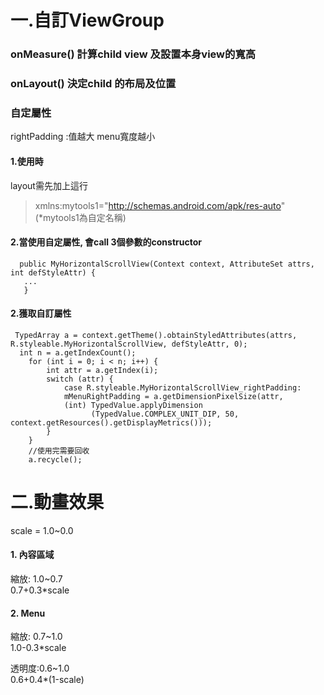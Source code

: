 # 一.自訂ViewGroup 
  ### onMeasure() 計算child view 及設置本身view的寬高  
  ### onLayout()  決定child 的布局及位置
### 自定屬性  
  rightPadding :值越大 menu寬度越小  
#### 1.使用時
layout需先加上這行
>xmlns:mytools1="http://schemas.android.com/apk/res-auto"
  (*mytools1為自定名稱)
  
#### 2.當使用自定屬性, 會call 3個參數的constructor  
  
      public MyHorizontalScrollView(Context context, AttributeSet attrs, int defStyleAttr) {
       ...
       }
#### 2.獲取自訂屬性
     TypedArray a = context.getTheme().obtainStyledAttributes(attrs, R.styleable.MyHorizontalScrollView, defStyleAttr, 0);
      int n = a.getIndexCount();
        for (int i = 0; i < n; i++) {
            int attr = a.getIndex(i);
            switch (attr) {
                case R.styleable.MyHorizontalScrollView_rightPadding:
                mMenuRightPadding = a.getDimensionPixelSize(attr,
                (int) TypedValue.applyDimension
                      (TypedValue.COMPLEX_UNIT_DIP, 50, context.getResources().getDisplayMetrics()));
            }
        }
        //使用完需要回收
        a.recycle();

# 二.動畫效果
   scale = 1.0~0.0
#### 1. 內容區域 
   縮放: 1.0~0.7  
   0.7+0.3*scale
#### 2. Menu 
   縮放: 0.7~1.0    
        1.0-0.3*scale    
     
   透明度:0.6~1.0    
        0.6+0.4*(1-scale)  
